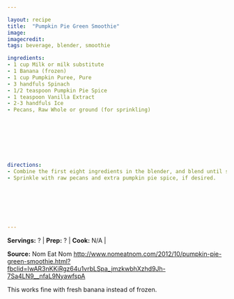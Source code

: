 ```yaml
---

layout: recipe
title:  "Pumpkin Pie Green Smoothie"
image: 
imagecredit: 
tags: beverage, blender, smoothie

ingredients:
- 1 cup Milk or milk substitute
- 1 Banana (frozen)
- 1 cup Pumpkin Puree, Pure
- 3 handfuls Spinach
- 1/2 teaspoon Pumpkin Pie Spice
- 1 teaspoon Vanilla Extract
- 2-3 handfuls Ice
- Pecans, Raw Whole or ground (for sprinkling)








directions:
- Combine the first eight ingredients in the blender, and blend until smooth and creamy. 
- Sprinkle with raw pecans and extra pumpkin pie spice, if desired.







---
```


**Servings:** ? | **Prep:** ? | **Cook:** N/A | 

**Source:** Nom Eat Nom http://www.nomeatnom.com/2012/10/pumpkin-pie-green-smoothie.html?fbclid=IwAR3nKKiRgz64u1vrbLSpa_jmzkwbhXzhd9Jh-7Sa4LN9__nfaL9NyawfspA

This works fine with fresh banana instead of frozen.
